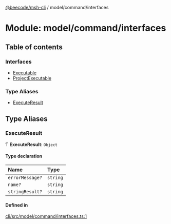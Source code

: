 [@beecode/msh-cli](../README.md) / model/command/interfaces

# Module: model/command/interfaces

## Table of contents

### Interfaces

- [Executable](../interfaces/model_command_interfaces.Executable.md)
- [ProjectExecutable](../interfaces/model_command_interfaces.ProjectExecutable.md)

### Type Aliases

- [ExecuteResult](model_command_interfaces.md#executeresult)

## Type Aliases

### ExecuteResult

Ƭ **ExecuteResult**: `Object`

#### Type declaration

| Name | Type |
| :------ | :------ |
| `errorMessage?` | `string` |
| `name?` | `string` |
| `stringResult?` | `string` |

#### Defined in

[cli/src/model/command/interfaces.ts:1](https://github.com/beecode-rs/msh-cli/blob/816f38b/src/model/command/interfaces.ts#L1)
